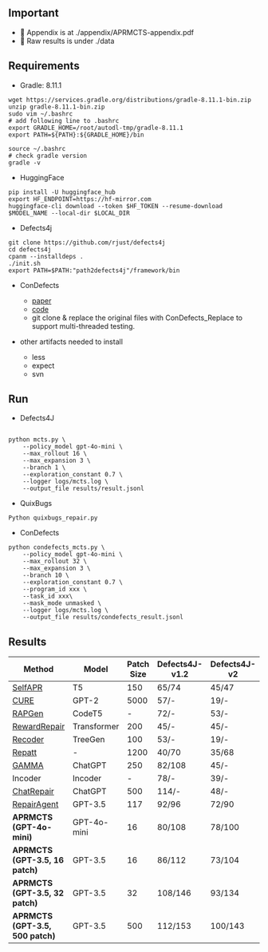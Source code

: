 ## Important
+ 🚀 Appendix is at ./appendix/APRMCTS-appendix.pdf
+ 🚀 Raw results is under ./data

## Requirements
+ Gradle: 8.11.1
```shell
wget https://services.gradle.org/distributions/gradle-8.11.1-bin.zip
unzip gradle-8.11.1-bin.zip
sudo vim ~/.bashrc
# add following line to .bashrc
export GRADLE_HOME=/root/autodl-tmp/gradle-8.11.1
export PATH=${PATH}:${GRADLE_HOME}/bin

source ~/.bashrc
# check gradle version
gradle -v
```
+ HuggingFace
```shell
pip install -U huggingface_hub
export HF_ENDPOINT=https://hf-mirror.com
huggingface-cli download --token $HF_TOKEN --resume-download $MODEL_NAME --local-dir $LOCAL_DIR
```

+ Defects4j
```shell
git clone https://github.com/rjust/defects4j
cd defects4j
cpanm --installdeps .
./init.sh
export PATH=$PATH:"path2defects4j"/framework/bin
```

+ ConDefects
  + [paper](https://arxiv.org/abs/2310.16253)
  + [code](https://github.com/appmlk/ConDefects)
  + git clone & replace the original files with ConDefects_Replace to support multi-threaded testing.


+ other artifacts needed to install
  + less 
  + expect 
  + svn

## Run

+ Defects4J
```shell

python mcts.py \
    --policy_model gpt-4o-mini \
    --max_rollout 16 \
    --max_expansion 3 \
    --branch 1 \
    --exploration_constant 0.7 \
    --logger logs/mcts.log \
    --output_file results/result.jsonl

```

+ QuixBugs

```shell
Python quixbugs_repair.py
```

+ ConDefects

```shell
python condefects_mcts.py \
    --policy_model gpt-4o-mini \
    --max_rollout 32 \
    --max_expansion 3 \
    --branch 10 \
    --exploration_constant 0.7 \
    --program_id xxx \
    --task_id xxx\
    --mask_mode unmasked \
    --logger logs/mcts.log \
    --output_file results/condefects_result.jsonl
```

## Results

| Method                                                   | Model         | Patch Size | Defects4J-v1.2 | Defects4J-v2 | Total   | QuixBugs |
|----------------------------------------------------------|---------------|------------|----------------|--------------|---------|----------|
| [SelfAPR](https://arxiv.org/abs/2203.12755)              | T5            | 150        | 65/74          | 45/47        | 110/121 | -        |
| [CURE](https://arxiv.org/abs/2103.00073)                 | GPT-2         | 5000       | 57/-           | 19/-         | 76/-    | 26       |
| [RAPGen](https://arxiv.org/abs/2309.06057)               | CodeT5        | -          | 72/-           | 53/-         | 125/-   | -        |
| [RewardRepair](https://arxiv.org/abs/2105.04123)         | Transformer   | 200        | 45/-           | 45/-         | 90/-    | 20       |
| [Recoder](https://arxiv.org/abs/2106.08253)              | TreeGen       | 100        | 53/-           | 19/-         | 72/-    | 31       |
| [Repatt](https://ieeexplore.ieee.org/document/10457332/) | -             | 1200       | 40/70          | 35/68        | 75/138  | -        |
| [GAMMA](https://arxiv.org/abs/2309.09308)                | ChatGPT       | 250        | 82/108         | 45/-         | 127/-   | 22       |
| Incoder                                                  | Incoder       | -          | 78/-           | 39/-         | 117/-   | 37       |
| [ChatRepair](https://arxiv.org/abs/2304.00385)           | ChatGPT       | 500        | 114/-          | 48/-         | 162/-   | 40       |
| [RepairAgent](https://arxiv.org/abs/2403.17134)          | GPT-3.5  | 117        | 92/96          | 72/90        | 164/186 | -        |
| **APRMCTS (GPT-4o-mini)**                                | GPT-4o-mini   | 16         | 80/108         | 78/100       | 158/208 | 40       |
| **APRMCTS (GPT-3.5, 16 patch)**                    | GPT-3.5 | 16         | 86/112         | 73/104       | 159/216 | 40       |
| **APRMCTS (GPT-3.5, 32 patch)**                    | GPT-3.5 | 32         | 108/146        | 93/134       | 201/280 | 40       |
| **APRMCTS (GPT-3.5, 500 patch)**                    | GPT-3.5 | 500         | 112/153        | 100/143       | 212/296 | 40       |

